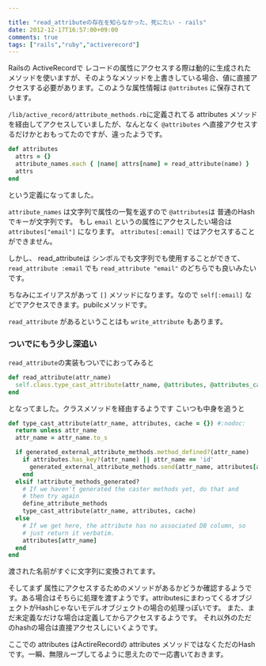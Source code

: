 ```yaml
---

title: "read_attributeの存在を知らなかった、死にたい - rails"
date: 2012-12-17T16:57:00+09:00
comments: true
tags: ["rails","ruby","activerecord"]
---
```


Railsの ActiveRecordで レコードの属性にアクセスする際は動的に生成されたメソッドを使いますが、そのようなメソッドを上書きしている場合、値に直接アクセスする必要があります。このような属性情報は `@attributes` に保存されています。

`/lib/active_record/attribute_methods.rb`に定義されてる attributes メソッドを経由してアクセスしていましたが、なんとなく `@attributes` へ直接アクセスするだけかとおもってたのですが、違ったようです。

```ruby
def attributes
  attrs = {}
  attribute_names.each { |name| attrs[name] = read_attribute(name) }
  attrs
end
```

という定義になってました。

`attribute_names` は文字列で属性の一覧を返すので `@attributes`は 普通のHashでキーが文字列です。
もし `email` というの属性にアクセスしたい場合は `attributes["email"]` になります。 `attributes[:email]` ではアクセスすることができません。

しかし、 read_attributeは シンボルでも文字列でも使用することができて、
`read_attribute :email` でも `read_attribute "email"` のどちらでも良いみたいです。

ちなみにエイリアスがあって `[]` メソッドになります。なので `self[:email]` などでアクセスできます。pubilcメソッドです。

`read_attribute` があるということはも `write_attribute` もあります。

### ついでにもう少し深追い 

`read_attribute`の実装もついでにおってみると

```ruby
def read_attribute(attr_name)
  self.class.type_cast_attribute(attr_name, @attributes, @attributes_cache)
end
```

となってました。クラスメソッドを経由するようです
こいつも中身を追うと


```ruby
def type_cast_attribute(attr_name, attributes, cache = {}) #:nodoc:
  return unless attr_name
  attr_name = attr_name.to_s

  if generated_external_attribute_methods.method_defined?(attr_name)
    if attributes.has_key?(attr_name) || attr_name == 'id'
      generated_external_attribute_methods.send(attr_name, attributes[attr_name], attributes, cache, attr_name)
    end
  elsif !attribute_methods_generated?
    # If we haven't generated the caster methods yet, do that and
    # then try again
    define_attribute_methods
    type_cast_attribute(attr_name, attributes, cache)
  else
    # If we get here, the attribute has no associated DB column, so
    # just return it verbatim.
    attributes[attr_name]
  end
end
```

渡された名前がすぐに文字列に変換されてます。

そしてまず 属性にアクセスするためのメソッドがあるかどうか確認するようです。ある場合はそちらに処理を渡すようです。attributesにまわってくるオブジェクトがHashじゃないモデルオブジェクトの場合の処理っぽいです。
また、まだ未定義なだけな場合は定義してからアクセスするようです。
それ以外のただのhashの場合は直接アクセスしにいくようです。

ここでの attributes はActireRecordの attributes メソッドではなくただのHashです。一瞬、無限ループしてるように思えたので一応書いておきます。
